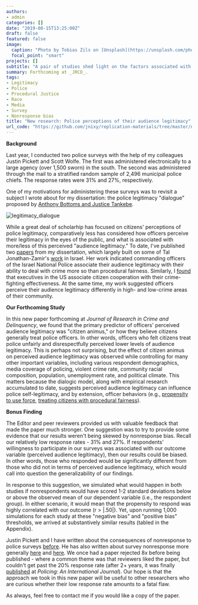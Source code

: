```yaml
---
authors:
- admin
categories: []
date: "2019-08-15T13:25:00Z"
draft: false
featured: false
image:
  caption: "Photo by Tobias Zils on [Unsplash](https://unsplash.com/photos/WQRN78-LTVk)"
  focal_point: "smart"
projects: []
subtitle: "A pair of studies shed light on the factors associated with officers' perceived legitimacy in the eyes of their community."
summary: Forthcoming at _JRCD_.
tags:
- Legitimacy
- Police
- Procedural Justice
- Race
- Media
- Survey
- Nonresponse bias
title: "New research: Police perceptions of their audience legitimacy"
url_code: "https://github.com/jnixy/replication-materials/tree/master/nix_et_al_JRCD_2020"
---
```


__Background__

Last year, I conducted two police surveys with the help of my colleagues Justin Pickett and Scott Wolfe. The first was administered electronically to a large agency (over 1,500 sworn) in the south. The second was administered through the mail to a stratified random sample of 2,496 municipal police chiefs. The response rates were 31% and 27%, respectively. 

One of my motivations for administering these surveys was to revisit a subject I wrote about for my dissertation: the police legitimacy "dialogue" proposed by [Anthony Bottoms and Justice Tankebe](https://scholarlycommons.law.northwestern.edu/cgi/viewcontent.cgi?referer=&httpsredir=1&article=7419&context=jclc). 

![legitimacy_dialogue](/img/legitimacy_dialogue.png)

While a great deal of scholarhip has focused on citizens' perceptions of police legitimacy, comparatively less has considered how officers perceive their legitimacy in the eyes of the public, and what is associated with more/less of this perceived "audience legitimacy." To date, I've published two [papers](https://journals.sagepub.com/doi/full/10.1177/0011128715620627) from my dissertation, which largely built on some of Tal Jonathan-Zamir's [work](https://academic.oup.com/bjc/article-abstract/54/3/469/341017) in Israel. Her work indicated commanding officers of the Israel National Police associate their audience legitimacy with their ability to deal with crime more so than procedural fairness. Similarly, I [found](https://journals.sagepub.com/doi/full/10.1177/0011128715597696) that executives in the US associate citizen cooperation with their crime-fighting effectiveness. At the same time, my work suggested officers perceive their audience legitimacy differently in high- and low-crime areas of their community.

__Our Forthcoming Study__

In this new paper forthcoming at _Journal of Research in Crime and Delinquency_, we found that the primary predictor of officers' perceived audience legitimacy was "citizen animus," or how they believe citizens generally treat police officers. In other words, officers who felt citizens treat police unfairly and disrespectfully perceived lower levels of audience legitimacy. This is perhaps not surprising, but the effect of citizen animus on perceived audience legitimacy was observed while controlling for many other important variables, including various respondent demographics, media coverage of policing, violent crime rate, community racial composition, population, unemployment rate, and political climate. This matters because the dialogic model, along with empirical research accumulated to date, suggests perceived audience legitimacy can influence police self-legitimacy, and by extension, officer behaviors (e.g., [propensity to use force](https://link.springer.com/chapter/10.1007/978-3-319-09813-5_12), [treating citizens with procedural fairness](https://journals.sagepub.com/doi/full/10.1177/0093854818763230)).

__Bonus Finding__

The Editor and peer reviewers provided us with valuable feedback that made the paper much stronger. One suggestion was to try to provide some evidence that our results weren't being skewed by nonresponse bias. Recall our relatively low response rates - 31% and 27%. If respondents' willingness to participate in our surveys was associated with our outcome variable (perceived audience legitimacy), then our results could be biased. In other words, those who responded would be significantly different from those who did not in terms of perceived audience legitimacy, which would call into question the generalizability of our findings.

In response to this suggestion, we simulated what would happen in both studies if nonrespondents would have scored 1-2 standard deviations below or above the observed mean of our dependent variable (i.e., the respondent group). In either scenario, it would mean that the propensity to respond was highly correlated with our outcome (r > |.50|). Yet, upon running 1,000 simulations for each study at these "negative bias" and "positive bias" thresholds, we arrived at substantively similar results (tabled in the Appendix). 

Justin Pickett and I have written about the consequences of nonresponse to police surveys [before](https://www.tandfonline.com/doi/full/10.1080/10439463.2017.1394300). He has also written about survey nonresponse more generally [here](https://www.researchgate.net/publication/318214617_Methodological_Myths_and_the_Role_of_Appeals_in_Criminal_Justice_Journals_The_Case_of_Response_Rates) and [here](https://papers.ssrn.com/sol3/papers.cfm?abstract_id=3103018). We once had a paper rejected 8x before being published - where a common theme was that reviewers liked the paper, but couldn't get past the 20% response rate (after 2+ years, it was finally [published](https://www.emerald.com/insight/content/doi/10.1108/PIJPSM-09-2018-0133/full/html) at _Policing: An International Journal_). Our hope is that the approach we took in this new paper will be useful to other researchers who are curious whether their low response rate amounts to a fatal flaw. 

As always, feel free to contact me if you would like a copy of the paper. 